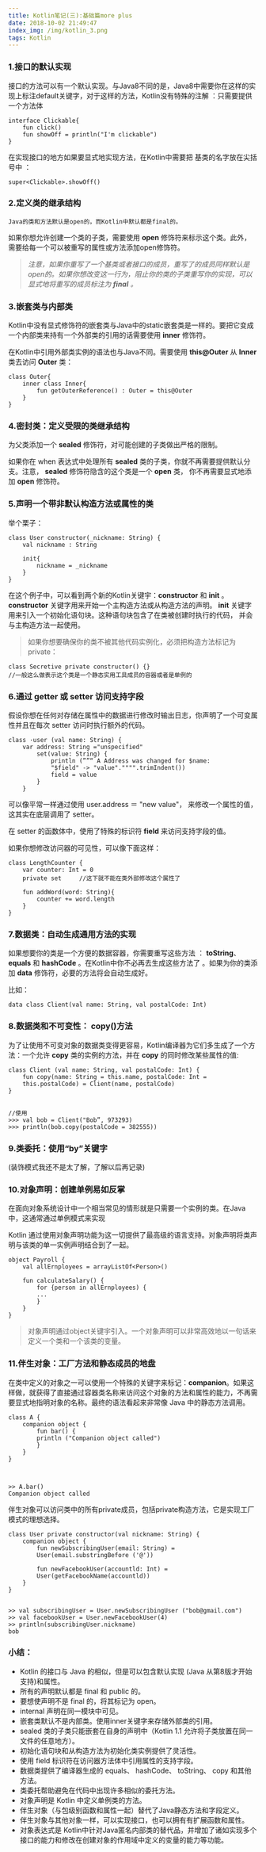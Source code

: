 ```yaml
---
title: Kotlin笔记(三):基础篇more plus
date: 2018-10-02 21:49:47
index_img: /img/kotlin_3.png
tags: Kotlin
---
```


### 1.接口的默认实现

接口的方法可以有一个默认实现。与Java8不同的是，Java8中需要你在这样的实现上标注default关键字，对于这样的方法，Kotlin没有特殊的注解 ：只需要提供一个方法体

```
interface Clickable{
    fun click()
    fun showOff = println("I'm clickable")
}
```
在实现接口的地方如果要显式地实现方法，在Kotlin中需要把 基类的名字放在尖括号中 ：
```
super<Clickable>.showOff() 
```
<!--more--> 
### 2.定义类的继承结构

    Java的类和方法默认是open的，而Kotlin中默认都是final的。 

如果你想允许创建一个类的子类，需要使用 **open** 修饰符来标示这个类。此外，需要给每一个可以被重写的属性或方法添加open修饰符。

> *注意，如果你重写了一个基类或者接口的成员，重写了的成员同样默认是 open的。如果你想改变这一行为，阻止你的类的子类重写你的实现，可以显式地将重写的成员标注为 **final** 。*



### 3.嵌套类与内部类

Kotlin中没有显式修饰符的嵌套类与Java中的static嵌套类是一样的。要把它变成一个内部类来持有一个外部类的引用的话需要使用 **inner** 修饰符。

在Kotlin中引用外部类实例的语法也与Java不同。需要使用 **this@Outer** 从 **Inner** 类去访问 **Outer** 类：


```
class Outer{
    inner class Inner{
        fun getOuterReference() : Outer = this@Outer
    }
}
```


### 4.密封类：定义受限的类继承结构

为父类添加一个 **sealed** 修饰符，对可能创建的子类做出严格的限制。

如果你在 when 表达式中处理所有 **sealed** 类的子类，你就不再需要提供默认分支。注意， **sealed** 修饰符隐含的这个类是一个 **open** 类， 你不再需要显式地添加 **open** 修饰符。


### 5.声明一个带非默认构造方法或属性的类

举个栗子：

```
class User constructor(_nickname: String) {
    val nickname : String
    
    init{
        nickname = _nickname
    }
}
```
在这个例子中，可以看到两个新的Kotlin关键宇：**constructor** 和 **init** 。 **constructor** 关键字用来开始一个主构造方法或从构造方法的声明。 **init** 关键字用来引入一个初始化语句块。这种语句块包含了在类被创建时执行的代码， 并会与主构造方法一起使用。

> 如果你想要确保你的类不被其他代码实例化，必须把构造方法标记为 private：

```
class Secretive private constructor() {}
//一般这么做表示这个类是一个静态实用工具成员的容器或者是单例的
```

### 6.通过 getter 或 setter 访问支持字段

假设你想在任何对存储在属性中的数据进行修改时输出日志，你声明了一个可变属性并且在每次 setter 访问时执行额外的代码。

```
class ·user (val name: String) { 
    var address: String ="unspecified" 
        set(value: String) { 
            println (””“ A Address was changed for $name:
            "$field" -> "value"."""".trimIndent())
            field = value
        }
    }
```
可以像平常一样通过使用 user.address ＝ "new value"， 来修改一个属性的值，这其实在底层调用了 setter。


在 setter 的函数体中，使用了特殊的标识符 **field** 来访问支持字段的值。

如果你想修改访问器的可见性，可以像下面这样：

```
class LengthCounter {
    var counter: Int = 0 
    private set     //这下就不能在类外部修改这个属性了
    
    fun addWord(word: String){
        counter += word.length
    }
}
```

### 7.数据类：自动生成通用方法的实现 

如果想要你的类是一个方便的数据容器，你需要重写这些方法 ： **toString**、 **equals** 和 **hashCode** 。在Kotlin中你不必再去生成这些方法了 。如果为你的类添加 **data** 修饰符，必要的方法将会自动生成好。

比如：
```
data class Client(val name: String, val postalCode: Int)
```

### 8.数据类和不可变性： copy()方法

为了让使用不可变对象的数据类变得更容易，Kotlin编译器为它们多生成了一个方法：一个允许 **copy** 类的实例的方法，并在 **copy** 的同时修改某些属性的值:


```
class Client (val name: String, val postalCode: Int) {
    fun copy(name: String = this.name, postalCode: Int = 
    this.postalCode) = Client(name, postalCode)
}


//使用
>>> val bob = Client("Bob”, 973293) 
>>> println(bob.copy(postalCode = 382555)) 
```

### 9.类委托：使用“by”关键字
(装饰模式我还不是太了解，了解以后再记录)

### 10.对象声明：创建单例易如反掌

在面向对象系统设计中一个相当常见的情形就是只需要一个实例的类。在Java中，这通常通过单例模式来实现 

Kotlin 通过使用对象声明功能为这一切提供了最高级的语言支持。对象声明将类声明与该类的单一实例声明结合到了一起。 


```
object Payroll { 
    val allErnployees = arrayListOf<Person>()

    fun calculateSalary() { 
        for {person in allErnployees) { 
        ...
        }
    }
}
```
> 对象声明通过object关键宇引入。一个对象声明可以非常高效地以一句话来定义一个类和一个该类的变量。 

### 11.伴生对象：工厂方法和静态成员的地盘

在类中定义的对象之一可以使用一个特殊的关键字来标记：**companion**。如果这样做，就获得了直接通过容器类名称来访问这个对象的方法和属性的能力，不再需要显式地指明对象的名称。最终的语法看起来非常像 Java 中的静态方法调用。

```
class A { 
    companion object { 
        fun bar() { 
        println ("Companion object called") 
        }
    }
}



>> A.bar() 
Companion object called
```


伴生对象可以访问类中的所有private成员，包括private构造方法，它是实现工厂模式的理想选择。 

```
class User private constructor(val nickname: String) {
    companion object {
        fun newSubscribingUser(email: String) =
        User(email.substringBefore ('@')) 
        
        fun newFacebookUser(accountld: Int) = 
        User(getFacebookName(accountld)) 
    }
}


>> val subscribingUser = User.newSubscribingUser ("bob@gmail.com") 
>> val facebookUser = User.newFacebookUser(4) 
>> println(subscribingUser.nickname)
bob
```

### 小结：


- Kotlin 的接口与 Java 的相似，但是可以包含默认实现 (Java 从第8版才开始支持)和属性。
- 所有的声明默认都是 final 和 public 的。
- 要想使声明不是 final 的，将其标记为 open。
- internal 声明在同一模块中可见。
- 嵌套类默认不是内部类。使用inner关键字来存储外部类的引用。
- sealed 类的子类只能嵌套在自身的声明中（Kotlin 1.1 允许将子类放置在同一文件的任意地方）。
- 初始化语句块和从构造方法为初始化类实例提供了灵活性。 
- 使用 field 标识符在访问器方法体中引用属性的支持字段。
- 数据类提供了编译器生成的 equals、 hashCode、 toString、 copy 和其他方法。 
- 类委托帮助避免在代码中出现许多相似的委托方法。 
- 对象声明是 Kotlin 中定义单例类的方法。
- 伴生对象（与包级别函数和属性一起）替代了Java静态方法和字段定义。 
- 伴生对象与其他对象一样，可以实现接口，也可以拥有有扩展函数和属性。
- 对象表达式是 Kotlin中针对Java匿名内部类的替代品，并增加了诸如实现多个接口的能力和修改在创建对象的作用域中定义的变量的能力等功能。